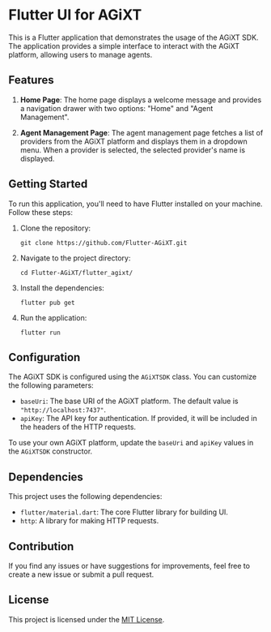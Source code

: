 # Flutter UI for AGiXT

This is a Flutter application that demonstrates the usage of the AGiXT SDK. The application provides a simple interface to interact with the AGiXT platform, allowing users to manage agents.

## Features

1. **Home Page**: The home page displays a welcome message and provides a navigation drawer with two options: "Home" and "Agent Management".

2. **Agent Management Page**: The agent management page fetches a list of providers from the AGiXT platform and displays them in a dropdown menu. When a provider is selected, the selected provider's name is displayed.

## Getting Started

To run this application, you'll need to have Flutter installed on your machine. Follow these steps:

1. Clone the repository:

   ```
   git clone https://github.com/Flutter-AGiXT.git
   ```

2. Navigate to the project directory:

   ```
   cd Flutter-AGiXT/flutter_agixt/
   ```

3. Install the dependencies:

   ```
   flutter pub get
   ```

4. Run the application:

   ```
   flutter run
   ```

## Configuration

The AGiXT SDK is configured using the `AGiXTSDK` class. You can customize the following parameters:

- `baseUri`: The base URI of the AGiXT platform. The default value is `"http://localhost:7437"`.
- `apiKey`: The API key for authentication. If provided, it will be included in the headers of the HTTP requests.

To use your own AGiXT platform, update the `baseUri` and `apiKey` values in the `AGiXTSDK` constructor.

## Dependencies

This project uses the following dependencies:

- `flutter/material.dart`: The core Flutter library for building UI.
- `http`: A library for making HTTP requests.

## Contribution

If you find any issues or have suggestions for improvements, feel free to create a new issue or submit a pull request.

## License

This project is licensed under the [MIT License](LICENSE).